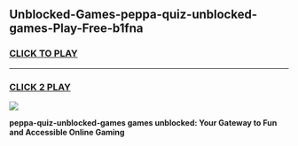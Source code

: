 
## Unblocked-Games-peppa-quiz-unblocked-games-Play-Free-b1fna
<h3>
<a href="https://premium76.site?title=peppa-quiz-unblocked-games&ref=18A">CLICK TO PLAY</a></h3>
<hr>

<h3>
<a href="https://premium76.site?title=peppa-quiz-unblocked-games&ref=18A">CLICK 2 PLAY</a>
  
</h3>

<a href="https://premium76.site?title=peppa-quiz-unblocked-games&ref=18A"><img src="https://clearcache.store/games.png"></a>


**peppa-quiz-unblocked-games games unblocked: Your Gateway to Fun and Accessible Online Gaming**
